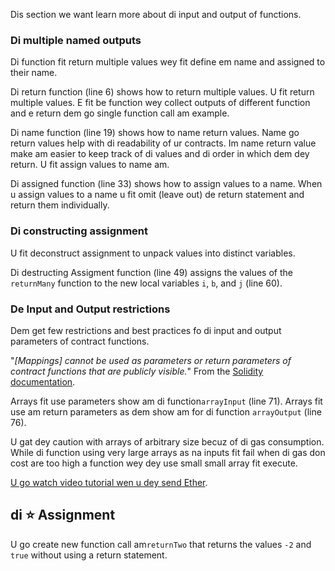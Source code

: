 Dis section we want learn more about di input and output of functions.

### Di multiple named outputs

Di function fit return multiple values wey fit define em name and assigned to their name.

Di return function (line 6) shows how to return multiple values.
U fit return multiple values. E fit be function wey collect outputs of different function and e return dem go single function call am example.

Di name function (line 19) shows how to name return values.
Name go return values help with di readability of ur contracts. Im name return value make am easier to keep track of di values and di order in which dem dey return. U fit assign values to name am.

Di assigned function (line 33) shows how to assign values to a name.
When u assign values to a name u fit omit (leave out) de return statement and return them individually.

### Di constructing assignment

U fit deconstruct assignment to unpack values into distinct variables.

Di destructing Assigment function (line 49) assigns the values of the `returnMany` function to the new local variables `i`, `b`, and `j` (line 60).

### De Input and Output restrictions

Dem get few restrictions and best practices fo di input and output parameters of contract functions.

"_[Mappings] cannot be used as parameters or return parameters of contract functions that are publicly visible._"
From the <a href="https://docs.soliditylang.org/en/latest/types.html#mapping-types" target="_blank">Solidity documentation</a>.

Arrays fit use parameters show am di function`arrayInput` (line 71). Arrays fit use am return parameters as dem show am for di function `arrayOutput` (line 76).

U gat dey caution with arrays of arbitrary size becuz of di gas consumption. While di function using very large arrays as na inputs fit fail when di gas don cost are too high a function wey dey use small small array fit execute.

<a href="https://www. youtube. com/watch? v=_5vGaqgzlG8" target="_blank">U go watch video tutorial wen u dey send Ether</a>.

## di ⭐️ Assignment

U go create new function call am`returnTwo` that returns the values `-2` and `true` without using a return statement.